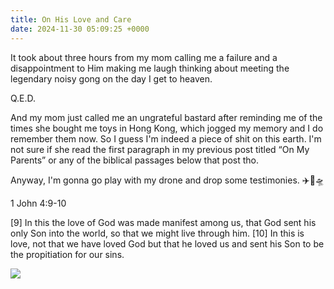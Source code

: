 ```yaml
---
title: On His Love and Care
date: 2024-11-30 05:09:25 +0000
---
```


It took about three hours from my mom calling me a failure and a disappointment to Him making me laugh thinking about meeting the legendary noisy gong on the day I get to heaven.

Q.E.D.

And my mom just called me an ungrateful bastard after reminding me of the times she bought me toys in Hong Kong, which jogged my memory and I do remember them now. So I guess I'm indeed a piece of shit on this earth. I'm not sure if she read the first paragraph in my previous post titled “On My Parents” or any of the biblical passages below that post tho.

Anyway, I'm gonna go play with my drone and drop some testimonies. ✈️🚀🛸

1 John 4:9-10

[9] In this the love of God was made manifest among us, that God sent his only Son into the world, so that we might live through him. [10] In this is love, not that we have loved God but that he loved us and sent his Son to be the propitiation for our sins.

![](/df13d74c76c03234124b3487a8bad8c4.jpeg)